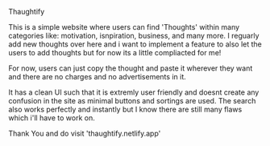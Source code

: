 Thaughtify

This is a simple website where users can find 'Thoughts' within many categories like: motivation, isnpiration, business, and many more. I reguarly add new thoughts over here and i want to implement a feature to also let the users to add thoughts but for now its a little compliacted for me!

For now, users can just copy the thought and paste it wherever they want and there are no charges and no advertisements in it.

It has a clean UI such that it is extremly user friendly and doesnt create any confusion in the site as minimal buttons and sortings are used. The search also works perfectly and instantly but I know there are still many flaws which i'll have to work on.

Thank You and do visit 'thaughtify.netlify.app'
